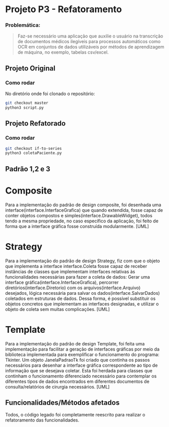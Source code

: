 # Projeto P3 - Refatoramento
### Problemática:
> Faz-se necessário uma aplicação que auxilie o usuário na transcrição de documentos médicos ilegíveis para processos automáticos como OCR em conjuntos de dados utilizáveis por métodos de aprendizagem de máquina, no exemplo, tabelas csv/excel.


## Projeto Original
### Como rodar
No diretório onde foi clonado o repositório:
```bash
git checkout master
python3 script.py
```

## Projeto Refatorado
### Como rodar
```bash
git checkout if-to-series
python3 coletaPaciente.py
```
## Padrão 1,2 e 3
# Composite
Para a implementação do padrão de design composite, foi desenhada uma interface(interface.InterfaceGrafica) que quando extendida, fosse capaz de conter objetos compostos e simples(interface.DrawableWidget), todos tendo a mesma propriedade, no caso específico da aplicação, foi feito de forma que a interface gráfica fosse construída modularmente.
[UML]

# Strategy
Para a implementação do padrão de design Strategy, fiz com que o objeto que implementa a interface interface.Coleta fosse capaz de receber instâncias de classes que implementam interfaces relativas às funcionalidades necessárias para fazer a coleta de dados: Gerar uma interface gráfica(interface.InterfaceGrafica), percorrer diretórios(interface.Diretorio) com os arquivos(interface.Arquivo) desejados, lógica necessária para salvar os dados(interface.SalvarDados) coletados em estruturas de dados. Dessa forma, é possível substituir os objetos concretos que implementam as interfaces designadas, e utilizar o objeto de coleta sem muitas complicações.
[UML]

# Template
Para a implementação do padrão de design Template, foi feita uma implementação para facilitar a geração de interfaces gráficas por meio da biblioteca implementada para exemplificar o funcionamento do programa: Tkinter. Um objeto JanelaPadraoTk foi criado que continha os passos necessários para desenhar a interface gráfica correspondente ao tipo de informação que se desejava coletar. Esta foi herdada para classes que continham o funcionamento diferenciado necessário para contemplar os diferentes tipos de dados encontrados em diferentes documentos de consulta/relatórios de cirurgia necessários.
[UML]

## Funcionalidades/Métodos afetados
Todos, o código legado foi completamente reescrito para realizar o refatoramento das funcionalidades.
